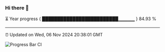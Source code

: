 ### Hi there 👋

⏳ Year progress { █████████████████████████▁▁▁▁▁ } 84.93 %

---

⏰ Updated on Wed, 06 Nov 2024 20:38:01 GMT

![Progress Bar CI](https://github.com/IshwaranRudhara/GIT-ACTION/workflows/Progress%20Bar%20CI/badge.svg)

